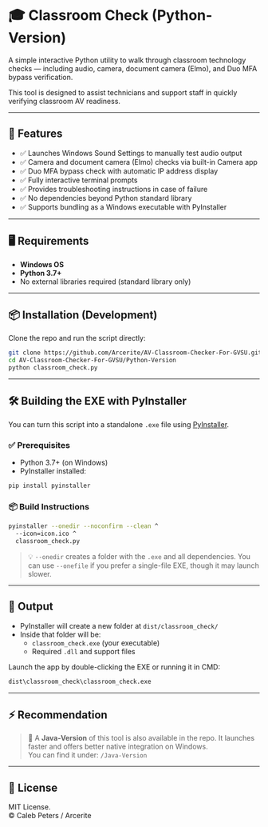 # 🎓 Classroom Check (Python-Version)

A simple interactive Python utility to walk through classroom technology checks — including audio, camera, document camera (Elmo), and Duo MFA bypass verification.

This tool is designed to assist technicians and support staff in quickly verifying classroom AV readiness.

---

## 🚀 Features

- ✅ Launches Windows Sound Settings to manually test audio output  
- ✅ Camera and document camera (Elmo) checks via built-in Camera app  
- ✅ Duo MFA bypass check with automatic IP address display  
- ✅ Fully interactive terminal prompts  
- ✅ Provides troubleshooting instructions in case of failure  
- ✅ No dependencies beyond Python standard library  
- ✅ Supports bundling as a Windows executable with PyInstaller  

---

## 🖥️ Requirements

- **Windows OS**
- **Python 3.7+**
- No external libraries required (standard library only)

---

## 📦 Installation (Development)

Clone the repo and run the script directly:

```bash
git clone https://github.com/Arcerite/AV-Classroom-Checker-For-GVSU.git
cd AV-Classroom-Checker-For-GVSU/Python-Version
python classroom_check.py
```

---

## 🛠️ Building the EXE with PyInstaller

You can turn this script into a standalone `.exe` file using [PyInstaller](https://pyinstaller.org/).

### ✅ Prerequisites

- Python 3.7+ (on Windows)
- PyInstaller installed:

```bash
pip install pyinstaller
```

### 📦 Build Instructions

```bash
pyinstaller --onedir --noconfirm --clean ^
  --icon=icon.ico ^
  classroom_check.py
```

> 💡 `--onedir` creates a folder with the `.exe` and all dependencies. You can use `--onefile` if you prefer a single-file EXE, though it may launch slower.

---

## 📁 Output

- PyInstaller will create a new folder at `dist/classroom_check/`
- Inside that folder will be:
  - `classroom_check.exe` (your executable)
  - Required `.dll` and support files

Launch the app by double-clicking the EXE or running it in CMD:

```bash
dist\classroom_check\classroom_check.exe
```

---

## ⚡ Recommendation

> 🔄 A **Java-Version** of this tool is also available in the repo. It launches faster and offers better native integration on Windows.  
> You can find it under: `/Java-Version`

---

## 🧾 License

MIT License.  
© Caleb Peters / Arcerite
